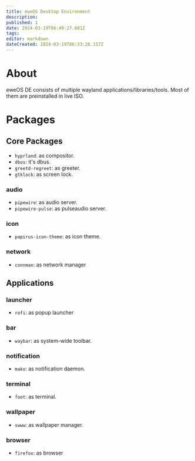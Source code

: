 ```yaml
---
title: eweOS Desktop Environment
description: 
published: 1
date: 2024-03-19T06:49:27.601Z
tags: 
editor: markdown
dateCreated: 2024-03-19T06:33:26.157Z
---
```


# About

eweOS DE consists of multiple wayland applications/libraries/tools.
Most of them are preinstalled in live ISO.

# Packages

## Core Packages

- `hyprland`: as compositor.
- `dbus`: it's dbus.
- `greetd-regreet`: as greeter.
- `gtklock`: as screen lock.

### audio

- `pipewire`: as audio server.
- `pipewire-pulse`: as pulseaudio server.

### icon

- `papirus-icon-theme`: as icon theme.

### network

- `connman`: as network manager

## Applications

### launcher

- `rofi`: as popup launcher

### bar

- `waybar`: as system-wide toolbar.

### notification

- `mako`: as notification daemon.

### terminal

- `foot`: as terminal.

### wallpaper

- `swww`: as wallpaper manager.

### browser

- `firefox`: as browser